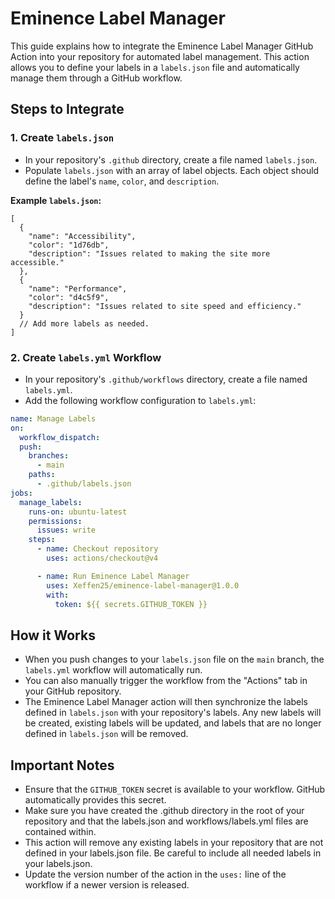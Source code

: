 # Eminence Label Manager

This guide explains how to integrate the Eminence Label Manager GitHub Action
into your repository for automated label management. This action allows you to
define your labels in a `labels.json` file and automatically manage them through
a GitHub workflow.

## Steps to Integrate

### 1. Create `labels.json`

- In your repository's `.github` directory, create a file named `labels.json`.
- Populate `labels.json` with an array of label objects. Each object should
  define the label's `name`, `color`, and `description`.

**Example `labels.json`:**

```jsonc
[
  {
    "name": "Accessibility",
    "color": "1d76db",
    "description": "Issues related to making the site more accessible."
  },
  {
    "name": "Performance",
    "color": "d4c5f9",
    "description": "Issues related to site speed and efficiency."
  }
  // Add more labels as needed.
]
```

### 2. Create `labels.yml` Workflow

- In your repository's `.github/workflows` directory, create a file named
  `labels.yml`.
- Add the following workflow configuration to `labels.yml`:

```yaml
name: Manage Labels
on:
  workflow_dispatch:
  push:
    branches:
      - main
    paths:
      - .github/labels.json
jobs:
  manage_labels:
    runs-on: ubuntu-latest
    permissions:
      issues: write
    steps:
      - name: Checkout repository
        uses: actions/checkout@v4

      - name: Run Eminence Label Manager
        uses: Xeffen25/eminence-label-manager@1.0.0
        with:
          token: ${{ secrets.GITHUB_TOKEN }}
```

## How it Works

- When you push changes to your `labels.json` file on the `main` branch, the
  `labels.yml` workflow will automatically run.
- You can also manually trigger the workflow from the "Actions" tab in your
  GitHub repository.
- The Eminence Label Manager action will then synchronize the labels defined in
  `labels.json` with your repository's labels. Any new labels will be created,
  existing labels will be updated, and labels that are no longer defined in
  `labels.json` will be removed.

## Important Notes

- Ensure that the `GITHUB_TOKEN` secret is available to your workflow. GitHub
  automatically provides this secret.
- Make sure you have created the .github directory in the root of your
  repository and that the labels.json and workflows/labels.yml files are
  contained within.
- This action will remove any existing labels in your repository that are not
  defined in your labels.json file. Be careful to include all needed labels in
  your labels.json.
- Update the version number of the action in the `uses:` line of the workflow if
  a newer version is released.
